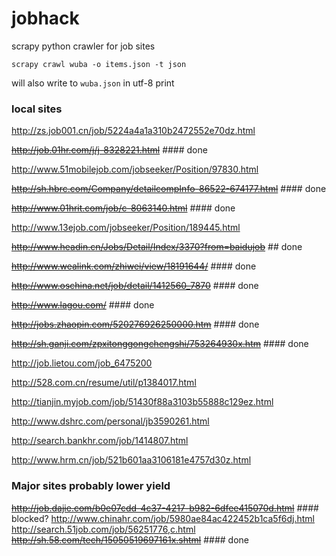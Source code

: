 jobhack
=======

scrapy python crawler for job sites

```
scrapy crawl wuba -o items.json -t json
```
will also write to ```wuba.json``` in utf-8 print

### local sites
http://zs.job001.cn/job/5224a4a1a310b2472552e70dz.html

~~http://job.01hr.com/j/j-8328221.html~~ #### done

http://www.51mobilejob.com/jobseeker/Position/97830.html

~~http://sh.hbrc.com/Company/detailcompInfo-86522-674177.html~~ #### done

~~http://www.01hrit.com/job/c-8063140.html~~ #### done

http://www.13ejob.com/jobseeker/Position/189445.html

~~http://www.headin.cn/Jobs/Detail/Index/3370?from=baidujob~~ ## done

~~http://www.wealink.com/zhiwei/view/18191644/~~ #### done

~~http://www.oschina.net/job/detail/1412560_7870~~ #### done

~~http://www.lagou.com/~~ #### done

~~http://jobs.zhaopin.com/520276926250000.htm~~ #### done

~~http://sh.ganji.com/zpxitonggongchengshi/753264930x.htm~~ #### done

http://job.lietou.com/job_6475200

http://528.com.cn/resume/util/p1384017.html

http://tianjin.myjob.com/job/51430f88a3103b55888c129ez.html

http://www.dshrc.com/personal/jb3590261.html

http://search.bankhr.com/job/1414807.html

http://www.hrm.cn/job/521b601aa3106181e4757d30z.html


### Major sites probably lower yield
~~http://job.dajie.com/b0e07cdd-4c37-4217-b982-6dfee415070d.html~~ #### blocked?
http://www.chinahr.com/job/5980ae84ac422452b1ca5f6dj.html
http://search.51job.com/job/56251776,c.html
~~http://sh.58.com/tech/15050519697161x.shtml~~ #### done
